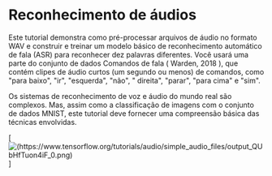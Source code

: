 # Reconhecimento de áudios

Este tutorial demonstra como pré-processar arquivos de áudio no formato WAV e construir e treinar um modelo básico de reconhecimento automático de fala (ASR) para reconhecer dez palavras diferentes. Você usará uma parte do conjunto de dados Comandos de fala ( Warden, 2018 ), que contém clipes de áudio curtos (um segundo ou menos) de comandos, como "para baixo", "ir", "esquerda", "não", " direita", "parar", "para cima" e "sim".

Os sistemas de reconhecimento de voz e áudio do mundo real são complexos. Mas, assim como a classificação de imagens com o conjunto de dados MNIST, este tutorial deve fornecer uma compreensão básica das técnicas envolvidas.



[![(https://www.tensorflow.org/tutorials/audio/simple_audio_files/output_QUbHfTuon4iF_0.png)](https://www.tensorflow.org/tutorials/audio/simple_audio_files/output_QUbHfTuon4iF_0.png)]
